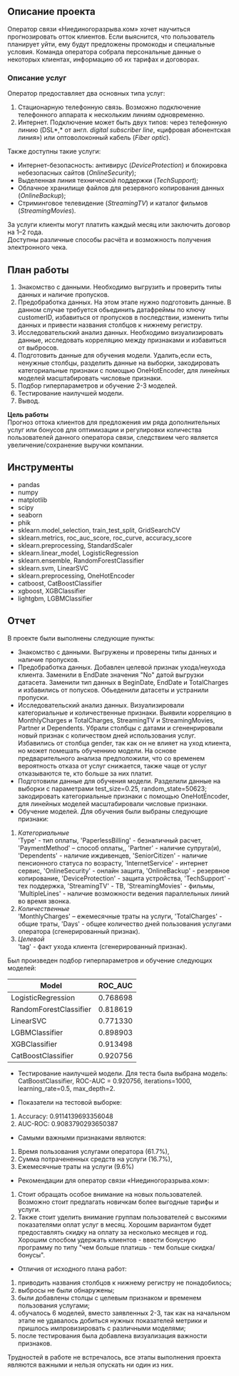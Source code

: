 ## Описание проекта

Оператор связи «Ниединогоразрыва.ком» хочет научиться прогнозировать отток клиентов. 
Если выяснится, что пользователь планирует уйти, ему будут предложены промокоды и специальные условия. 
Команда оператора собрала персональные данные о некоторых клиентах, информацию об их тарифах и договорах.

### Описание услуг

Оператор предоставляет два основных типа услуг:   

1. Стационарную телефонную связь. Возможно подключение телефонного аппарата к нескольким линиям одновременно.  
2. Интернет. Подключение может быть двух типов: через телефонную линию (DSL*,* от англ. *digital subscriber line*, «цифровая абонентская линия») или оптоволоконный кабель (*Fiber optic*).  

Также доступны такие услуги:  

- Интернет-безопасность: антивирус (*DeviceProtection*) и блокировка небезопасных сайтов (*OnlineSecurity*);  
- Выделенная линия технической поддержки (*TechSupport*);  
- Облачное хранилище файлов для резервного копирования данных (*OnlineBackup*);
- Стриминговое телевидение (*StreamingTV*) и каталог фильмов (*StreamingMovies*).  

За услуги клиенты могут платить каждый месяц или заключить договор на 1–2 года.  
Доступны различные способы расчёта и возможность получения электронного чека.

## План работы

1. Знакомство с данными. Необходимо выгрузить и проверить типы данных и наличие пропусков. 
2. Предобработка данных. На этом этапе нужно подготовить данные. В данном случае требуется обьединить датафреймы по ключу customerID, избавиться от пропусков в последствии, изменить типы данных и привести названия столбцов к нижнему регистру.
3. Исследовательский анализ данных. Необходимо визуализировать данные, исследовать корреляцию между признаками и избавиться от выбросов. 
4. Подготовить данные для обучения модели. Удалить,если есть, ненужные столбцы, разделить данные на выборки, закодировать категориальные признаки с помощью OneHotEncoder, для линейных моделей масштабировать числовые признаки. 
5. Подбор гиперпараметров и обучение 2-3 моделей. 
6. Тестирование наилучшей модели. 
7. Вывод.  

**Цель работы**  
Прогноз оттока клиентов для предложения им ряда дополнительных услуг или бонусов для оптимизации и регулировки количества пользователей данного оператора связи, следствием чего является увеличение/сохранение выручки компании.

## Инструменты
- pandas
- numpy 
- matplotlib
- scipy 
- seaborn
- phik
- sklearn.model_selection, train_test_split, GridSearchCV
- sklearn.metrics, roc_auc_score, roc_curve, accuracy_score
- sklearn.preprocessing, StandardScaler
- sklearn.linear_model, LogisticRegression
- sklearn.ensemble, RandomForestClassifier
- sklearn.svm, LinearSVC
- sklearn.preprocessing, OneHotEncoder
- catboost, CatBoostClassifier
- xgboost, XGBClassifier
- lightgbm, LGBMClassifier

## Отчет

В проекте были выполнены следующие пункты: 
- Знакомство с данными. Выгружены и проверены типы данных и наличие пропусков.
- Предобработка данных. Добавлен целевой признак ухода/неухода клиента. Заменили в EndDate значения "No" датой выгрузки датасета. Заменили тип данных в BeginDate, EndDate и TotalCharges и избавились от попусков. Обьеденили датасеты и устранили пропуски. 
- Исследовательский анализ данных. Визуализировали категориальные и количественные признаки. Выявили корреляцию в MonthlyCharges и TotalCharges, StreamingTV и StreamingMovies, Partner и Dependents. Убрали столбцы с датами и сгененрировали новый признак с количеством дней использования услуг. Избавились от столбца gender, так как он не влияет на уход клиента, но может помешать обученнию модели. На основе предварительного анализа предположили, что со временем вероятность отказа от услуг снижается, также чаще от услуг отказываются те, кто больше за них платит.
- Подготовили данные для обучения модели. Разделили данные на выборки с параметрами test_size=0.25, random_state=50623; закодировать категориальные признаки с помощью OneHotEncoder, для линейных моделей масштабировали числовые признаки.
- Обучение моделей. Для обучения были выбраны следующие признаки: 
1. *Категориальные*  
    'Type' - тип оплаты,
    'PaperlessBilling' - безналичный расчет,
    'PaymentMethod' – способ оплаты,,
    'Partner' - наличие супруга(и),
    'Dependents' - наличие иждивенцев,
    'SeniorCitizen' - наличие пенсионного статуса по возрасту,
    'InternetService' - интернет сервис,
    'OnlineSecurity' - онлайн защита,
    'OnlineBackup' - резервное копирование,
    'DeviceProtection' - защита устройства,
    'TechSupport' - тех поддержка,
    'StreamingTV' - ТВ,
    'StreamingMovies' - фильмы,
    'MultipleLines' - наличие возможности ведения параллельных линий во время
    звонка. 
2. *Количественные*  
    'MonthlyCharges' – ежемесячные траты на услуги,
    'TotalCharges' - общие траты,
    'Days' - общее количество дней пользования услугами оператора (сгенерированный признак).
3. *Целевой*  
    'tag' - факт ухода клиента (сгенерированный признак).  


Был произведен подбор гиперпараметров и обучение следующих моделей:

| Model | ROC_AUC |
| ------ | ------ |
| LogisticRegression | 0.768698 |
| RandomForestClassifier | 0.818619 |
| LinearSVC | 0.771330 |
| LGBMClassifier | 0.898903 |
| XGBClassifier | 0.913498 |
| CatBoostClassifier | 0.920756 |

- Тестирование наилучшей модели. Для теста была выбрана модель:  
    CatBoostClassifier, ROC-AUC = 0.920756,  iterations=1000,  learning_rate=0.5,  max_depth=2.    
 
 
- Показатели на тестовой выборке:   
1. Accuracy:  0.9114139693356048
2. AUC-ROC:  0.9083790293650387   
  
  
- Самыми важными признаками являются:  
1. Время пользования услугами оператора (61.7%), 
2. Сумма потрачененных средств на услуги (16.7%), 
3. Ежемесячные траты на услуги (9.6%)
  
  
- Рекомендации для оператор связи «Ниединогоразрыва.ком»: 
1. Стоит обращать особое внимание на новых пользователей. Возможно стоит предлагать новичкам более выгодные тарифы и услуги. 
2. Также стоит уделить внимание группам пользователей с высокими показателями оплат услуг в месяц. Хорошим вариантом будет предоставлять скидку на оплату за несколько месяцев и год. Хорошим спосбом удержать клиентов - ввести бонусную программу по типу "чем больше платишь - тем больше скидка/бонусы".
  
  
- Отличия от исходного плана работ:
1. приводить названия столбцов к нижнему регистру не понадобилось;
2. выбросы не были обнаружены;
3. были добавлены столцы с целевым признаком и временем пользования услугами;
4. обучалось 6 моделей, вместо заявленных 2-3, так как на начальном этапе не удавалось добиться нужных показателей метрики и пришлось импровизировать с различными моделями;
5. после тестирования была добавлена визуализация важности признаков.  

Трудностей в работе не встречалось, все этапы выполнения проекта являются важными и нельзя опускать ни один из них. 
